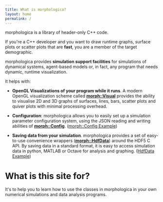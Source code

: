 ```yaml
---
title: What is morphologica?
layout: home
permalink: /
---
```


morphologica is a library of header-only C++ code.

If you're a C++ developer and you want to draw runtime graphs, surface plots or scatter plots that are **fast**, you are a member of the target demographic.

morphologica provides **simulation support facilities** for simulations of dynamical systems, agent-based models or, in fact, any program that needs dynamic, runtime visualization.

It helps with:

* **OpenGL Visualizations of your program while it runs**. A modern OpenGL visualization
  scheme called **[morph::Visual](https://github.com/ABRG-Models/morphologica/blob/main/morph/Visual.h)**
  provides the ability to visualise 2D and 3D graphs
  of surfaces, lines, bars, scatter plots and quiver plots with minimal
  processing overhead.

* **Configuration**: morphologica allows you to easily set up a simulation
  parameter configuration system, using the JSON reading and writing
  abilities of **[morph::Config](https://github.com/ABRG-Models/morphologica/blob/main/morph/Config.h)**. ([morph::Config Example](https://github.com/ABRG-Models/morphologica/blob/main/examples/jsonconfig.cpp))

* **Saving data from your simulation**. morphologica provides a set of
  easy-to-use convenience wrappers (**[morph::HdfData](https://github.com/ABRG-Models/morphologica/blob/main/morph/HdfData.h)**) around the HDF5 C
  API. By saving data in a standard format, it is easy to access
  simulation data in python, MATLAB or Octave for analysis and graphing. ([HdfData Example](https://github.com/ABRG-Models/morphologica/blob/main/examples/hdfdata.cpp))

# What is this site for?

It's to help you to learn how to use the classes in morphologica in your own numerical simulations and data analysis programs.